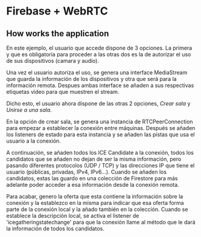 # Firebase + WebRTC
## How works the application

En este ejemplo, el usuario que accede dispone de 3 opciones. La primera y que es obligatoria para proceder a las otras dos es la de autorizar el uso de sus dispositivos (camara y audio).

Una vez el usuario autoriza el uso, se genera una interface MediaStream que guarda la información de los dispositivos y otra que será para la información remota. Despues ambas interface se añaden a sus respectivas etiquetas video para que muestren el stream.

Dicho esto, el usuario ahora dispone de las otras 2 opciones, *Crear sala* y
*Unirse a una sala*.

En la opción de crear sala, se genera una instancia de RTCPeerConnection para empezar a establecer la conexión entre máquinas. Después se añaden los listeners de estado para esta instancia y se añaden las pistas que usa el usuario a la conexión.

A continuación, se añaden todos los ICE Candidate a la conexión, todos los candidatos que se añaden no dejan de ser la misma información, pero pasando diferentes protocolos (UDP / TCP) y las direcciones IP que tiene el usuario (públicas, privadas, IPv4, IPv6...). Cuando se añaden los candidatos, estas las guardo en una colección de Firestore para más adelante poder acceder a esa información desde la conexión remota.

Para acabar, genero la oferta que esta contiene la información sobre la conexión y la establezco en la misma para indicar que esa oferta forma parte de la conexión local y la añado también en la colección. Cuando se establece la descripción local, se activa el listener de 'icegatheringstatechange' para que la conexión llame al método que le dará la información de todos los candidatos.